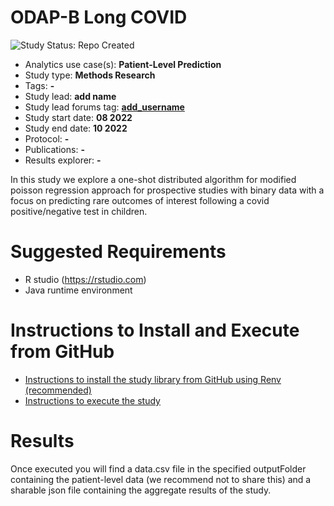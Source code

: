 ODAP-B Long COVID
=============

<img src="https://img.shields.io/badge/Study%20Status-Repo%20Created-lightgray.svg" alt="Study Status: Repo Created">

- Analytics use case(s): **Patient-Level Prediction**
- Study type: **Methods Research**
- Tags: **-**
- Study lead: **add name**
- Study lead forums tag: **[add_username](https://forums.ohdsi.org/u/add_username)**
- Study start date: **08 2022**
- Study end date: **10 2022**
- Protocol: **-**
- Publications: **-**
- Results explorer: **-**

In this study we explore a one-shot distributed algorithm for modified poisson regression approach for prospective studies with binary data with a focus on predicting rare outcomes of interest following a covid positive/negative test in children.

Suggested Requirements
===================
- R studio (https://rstudio.com)
- Java runtime environment

Instructions to Install and Execute from GitHub
========================================================

- [Instructions to install the study library from GitHub using Renv (recommended)](STUDY-PACKAGE-SETUP.md)
- [Instructions to execute the study ](STUDY-PACKAGE-EXECUTE.md)

Results
========================================================
Once executed you will find a data.csv file in the specified outputFolder containing the patient-level data (we recommend not to share this) and a sharable json file containing the aggregate results of the study. 
